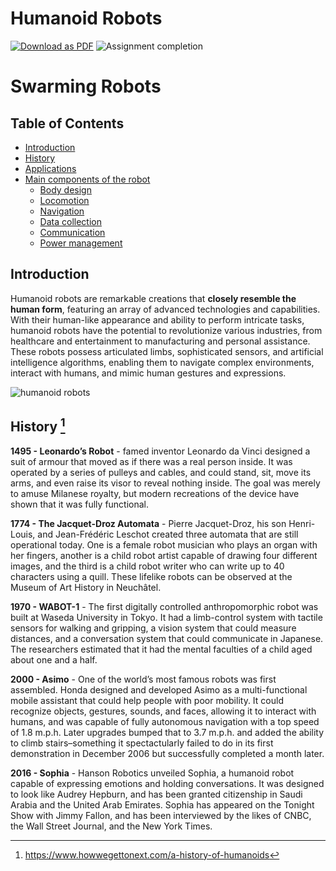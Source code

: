 # Humanoid Robots

[![Download as PDF](https://img.shields.io/badge/Download%20as%20PDF-EF3939?style=flat-square&logo=adobeacrobatreader&logoColor=white&color=black&labelColor=ec1c24)](https://mdtopdf.up.railway.app/convertPdf?url=https://github.com/iqfareez/MCTE-4362-Robotic-Hardware/blob/main/Week11/Humanoid.md)
![Assignment completion](https://img.shields.io/badge/Status-In%20progress-yellow?style=flat-square)

# Swarming Robots

## Table of Contents

- [Introduction](#introduction)
- [History](#history)
- [Applications](#applications)
- [Main components of the robot](#main-components-of-the-vehicle)
  - [Body design](#body-design)
  - [Locomotion](#Locomotion)
  - [Navigation](#navigation)
  - [Data collection](#data-collection)
  - [Communication](#communication)
  - [Power management](#power-management)

## Introduction

Humanoid robots are remarkable creations that **closely resemble the human form**, featuring an array of advanced technologies and capabilities. With their human-like appearance and ability to perform intricate tasks, humanoid robots have the potential to revolutionize various industries, from healthcare and entertainment to manufacturing and personal assistance. These robots possess articulated limbs, sophisticated sensors, and artificial intelligence algorithms, enabling them to navigate complex environments, interact with humans, and mimic human gestures and expressions.

![humanoid robots](https://github.com/iqfareez/MCTE-4362-Robotic-Hardware/assets/60868965/f60ae85a-0565-4407-b578-84e538f9d252)

## History [^1]

**1495 - Leonardo’s Robot** - famed inventor Leonardo da Vinci designed a suit of armour that moved as if there was a real person inside. It was operated by a series of pulleys and cables, and could stand, sit, move its arms, and even raise its visor to reveal nothing inside. The goal was merely to amuse Milanese royalty, but modern recreations of the device have shown that it was fully functional.

**1774 - The Jacquet-Droz Automata** - Pierre Jacquet-Droz, his son Henri-Louis, and Jean-Frédéric Leschot created three automata that are still operational today. One is a female robot musician who plays an organ with her fingers, another is a child robot artist capable of drawing four different images, and the third is a child robot writer who can write up to 40 characters using a quill. These lifelike robots can be observed at the Museum of Art History in Neuchâtel.

**1970 - WABOT-1** - The first digitally controlled anthropomorphic robot was built at Waseda University in Tokyo. It had a limb-control system with tactile sensors for walking and gripping, a vision system that could measure distances, and a conversation system that could communicate in Japanese. The researchers estimated that it had the mental faculties of a child aged about one and a half.

**2000 - Asimo** - One of the world’s most famous robots was first assembled. Honda designed and developed Asimo as a multi-functional mobile assistant that could help people with poor mobility. It could recognize objects, gestures, sounds, and faces, allowing it to interact with humans, and was capable of fully autonomous navigation with a top speed of 1.8 m.p.h. Later upgrades bumped that to 3.7 m.p.h. and added the ability to climb stairs–something it spectactularly failed to do in its first demonstration in December 2006 but successfully completed a month later.

**2016 - Sophia** - Hanson Robotics unveiled Sophia, a humanoid robot capable of expressing emotions and holding conversations. It was designed to look like Audrey Hepburn, and has been granted citizenship in Saudi Arabia and the United Arab Emirates. Sophia has appeared on the Tonight Show with Jimmy Fallon, and has been interviewed by the likes of CNBC, the Wall Street Journal, and the New York Times.

[^1]: https://www.howwegettonext.com/a-history-of-humanoids
